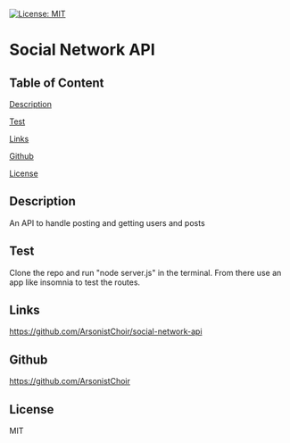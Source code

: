 [![License: MIT](https://img.shields.io/badge/License-MIT-yellow.svg)](https://opensource.org/licenses/MIT)
    
# Social Network API

  ## Table of Content

  [Description](#description)

  [Test](#test)

  [Links](#links)

  [Github](#github)

  [License](#license)

  ## Description
  
  An API to handle posting and getting users and posts
  
  ## Test
  
  Clone the repo and run "node server.js" in the terminal. From there use an app like insomnia to test the routes.
  
  ## Links
  
  https://github.com/ArsonistChoir/social-network-api
  
  ## Github
  
  https://github.com/ArsonistChoir
  
  ## License
  
  MIT
